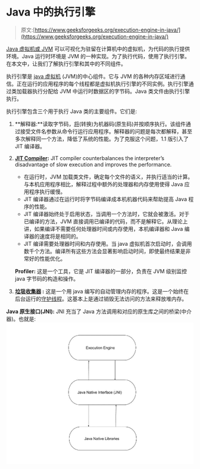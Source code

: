 # Java 中的执行引擎

> 原文:[https://www.geeksforgeeks.org/execution-engine-in-java/](https://www.geeksforgeeks.org/execution-engine-in-java/)

[Java 虚拟机或 JVM](https://www.geeksforgeeks.org/differences-jdk-jre-jvm/) 可以可视化为驻留在计算机中的虚拟机，为代码的执行提供环境。Java 运行时环境是 JVM 的一种实现。为了执行代码，使用了执行引擎。在本文中，让我们了解执行引擎和其中的不同组件。

执行引擎是 [java 虚拟机](https://www.geeksforgeeks.org/jvm-works-jvm-architecture/) (JVM)的中心组件。它与 JVM 的各种内存区域进行通信。正在运行的应用程序的每个线程都是虚拟机执行引擎的不同实例。执行引擎通过类加载器执行分配给 JVM 中运行时数据区的字节码。Java 类文件由执行引擎执行。

执行引擎包含三个用于执行 Java 类的主要组件。它们是:

1.  **解释器:**读取字节码，[将](https://www.geeksforgeeks.org/compiler-vs-interpreter-2/)(转换)为机器码(原生码)并按顺序执行。该组件通过接受文件名参数从命令行运行应用程序。解释器的问题是每次都解释，甚至多次解释同一个方法，降低了系统的性能。为了克服这个问题，1.1 版引入了 JIT 编译器。
2.  **[JIT Compiler](https://www.geeksforgeeks.org/just-in-time-compiler/):** JIT compiler counterbalances the interpreter’s disadvantage of slow execution and improves the performance.
    *   在运行时，JVM 加载类文件，确定每个文件的语义，并执行适当的计算。与本机应用程序相比，解释过程中额外的处理器和内存使用使得 Java 应用程序执行缓慢。
    *   JIT 编译器通过在运行时将字节码编译成本机机器代码来帮助提高 Java 程序的性能。
    *   JIT 编译器始终处于启用状态，当调用一个方法时，它就会被激活。对于已编译的方法，JVM 直接调用已编译的代码，而不是解释它。从理论上讲，如果编译不需要任何处理器时间或内存使用，本机编译器和 Java 编译器的速度将是相同的。
    *   JIT 编译需要处理器时间和内存使用。当 java 虚拟机首次启动时，会调用数千个方法。编译所有这些方法会显著影响启动时间，即使最终结果是非常好的性能优化。

    **Profiler:** 这是一个工具，它是 JIT 编译器的一部分，负责在 JVM 级别监控 java 字节码的构造和操作。

3.  **[垃圾收集器](https://www.geeksforgeeks.org/garbage-collection-java/) :** 这是一个用 java 编写的自动管理内存的程序。这是一个始终在后台运行的[守护线程](https://www.geeksforgeeks.org/daemon-thread-java/)。这基本上是通过销毁无法访问的方法来释放堆内存。

**Java 原生接口(JNI):** JNI 充当了 Java 方法调用和对应的原生库之间的桥梁(中介器)。也就是:
[![](img/7dcda6ae0d97ae9550749b799e95dd3a.png)](https://media.geeksforgeeks.org/wp-content/uploads/20200421140603/Untitled-drawing43.jpg)